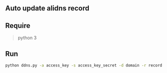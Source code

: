 ## Auto update alidns record

## Require

> python 3

## Run

```bash
python ddns.py -a access_key -s access_key_secret -d domain -r record
```